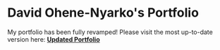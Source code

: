# David Ohene-Nyarko's Portfolio
My portfolio has been fully revamped! Please visit the most up-to-date version here: **[Updated Portfolio]([https://www.veed.io/view/318e52e1-a956-4480-84ae-bcb2ee188714?panel=share](https://www.notion.so/David-Ohene-Nyarko-s-Portfolio-24b149bdeb9680fcb8eadb33d6419862?source=copy_link))**


